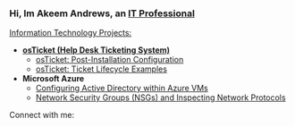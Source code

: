 ### Hi, Im Akeem Andrews, an <a href="https://linkedin.com/in/Josh">IT Professional

Information Technology Projects:</h2>

- <b>osTicket (Help Desk Ticketing System)</b>
  - [osTicket: Post-Installation Configuration](https://github.com/keem22/post-install-config)
  - [osTicket: Ticket Lifecycle Examples](https://github.com/keem22/ticket-lifecycle)
- <b>Microsoft Azure</b>
  - [Configuring Active Directory within Azure VMs](https://github.com/keem22/configure-ad)
  - [Network Security Groups (NSGs) and Inspecting Network Protocols](https://github.com/keem22/azure-network-protocols)

Connect with me:
